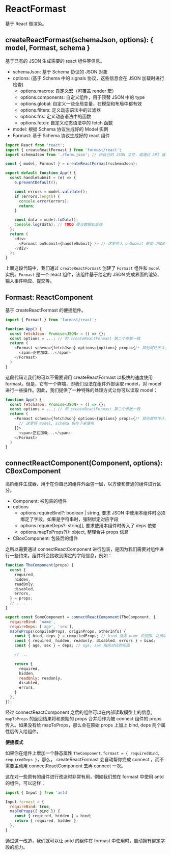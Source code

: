 # ReactFormast

基于 React 做渲染。

## createReactFormast(schemaJson, options): { model, Formast, schema }

基于已有的 JSON 生成需要的 react 组件等信息。

- schemaJson: 基于 Schema 协议的 JSON 对象
- options: (基于 Schema 中的 signals 协议，这些信息会在 JSON 加载时进行检查)
  - options.macros: 自定义宏（可覆盖 render 宏）
  - options.components: 自定义组件，用于顶替 JSON 中的 type
  - options.global: 自定义一些全局变量，在模型和布局中都有效
  - options.filters: 定义动态语法中的过滤器
  - options.fns: 定义动态语法中的函数
  - options.fetch: 自定义动态语法中的 fetch 函数
- model: 根据 Schema 协议生成好的 Model 实例
- Formast: 基于 Schema 协议生成好的 react 组件


```js
import React from 'react';
import { createReactFormast } from 'formast/react';
import schemaJson from './form.json'; // 你自己的 JSON 文件，或通过 API 接口从服务端拉取 JSON

const { model, Formast } = createReactFormast(schemaJson);

export default function App() {
  const handleSubmit = (e) => {
    e.preventDefault();

    const errors = model.validate();
    if (errors.length) {
      console.error(errors);
      return;
    }

    const data = model.toData();
    console.log(data); // TODO 提交数据到后端
  };
  return (
    <div>
      <Formast onSubmit={handleSubmit} /> // 这里传入 onSubmit 是由 JSON 内部决定的
    </div>
  );
}
```

上面这段代码中，我们通过 `createReactFormast` 创建了 `Formast` 组件和 `model` 实例。`Formast` 是一个 react 组件，该组件基于给定的 JSON 完成界面的渲染、输入事件响应、提交等。

## Formast: ReactComponent

基于 createReactFormast 的便捷组件。

```js
import { Formast } from 'formast/react';

function App() {
  const fetchJson: Promise<JSON> = () => {};
  const options = ...; // 和 createReactFormast 第二个参数一致
  return (
    <Formast schema={fetchJson} options={options} props={/* 其他属性传入到内部 */}>
      <span>正在加载...</span>
    </Formast>
  )
}
```

这段代码让我们的可以不需要调用 createReactFormast 以极快的速度使用 formast。但是，它有一个弊端，即我们没法在组件外部读取 model，对 model 进行一些操作。因此，我们提供了一种特殊的处理方式让你可以读取 model：

```js
function App() {
  const fetchJson: Promise<JSON> = () => {};
  const options = ...; // 和 createReactFormast 第二个参数一致
  return (
    <Formast schema={fetchJson} options={options} props={/* 其他属性传入到内部 */} onLoad={({ model, schema }) => {
      // 这里将 model, schema 保存下来使用
    }}>
      <span>正在加载...</span>
    </Formast>
  )
}
```

## connectReactComponent(Component, options): CBoxComponent

高阶组件生成器，用于在你自己的组件外面包一层，以方便和普通的组件进行区分。

- Component: 被包装的组件
- options
  - options.requireBind?: boolean | string, 要求 JSON 中使用本组件时必须绑定了字段，如果是字符串时，强制绑定对应字段
  - options.requireDeps?: string[], 要求使用本组件时传入了 deps 依赖
  - options.mapToProps?(): object, 整理合并 props 信息
- CBoxComponent: 包装后的组件

之所以需要通过 connectReactComponent 进行包装，是因为我们需要对组件进行一些约束。组件将会接收到绑定的字段信息，例如：

```js
function TheComponent(props) {
  const {
    required,
    hidden,
    readOnly,
    disabled,
    errors,
  } = props;
  // ....
}

export const SomeComponent = connectReactComponent(TheComponent, {
  requireBind: 'name',
  requireDeps: ['age', 'sex'],
  mapToProps(compiledProps, originProps, otherInfo) {
    const { bind, deps } = compiledProps; // bind 指向 name 的视图，之所以叫 `bind` 而不是使用 `name`，是为了方便统一读取
    const { required, hidden, readonly, disabled, errors } = bind;
    const { age, sex } = deps; // age, sex 指向对应的视图

    // ...

    return {
      required,
      hidden,
      readOnly: readonly,
      disabled,
      errors,
    }
  },
});
```

经过 connectReactComponent 之后的组件可以在内部读取模型上的信息。`mapToProps` 的返回结果将和原始的 props 合并后作为被 connect 组件的 props 传入。如果没有给 mapToProps，那么会在原始 props 上加上 bind, deps 两个属性后传入给组件。

**便捷模式**

如果你在组件上增加一个静态属性 `TheComponent.formast = { requiredBind, requiredDeps }`，那么， createReactFormast 会自动帮你完成 connect ，而不需要主动用 connectReactComponent 去再 connect 一次。

这在对一些原有的组件进行改造时非常有用，例如我们想在 formast 中使用 antd 的组件，可以这样：

```js
import { Input } from 'antd'

Input.formast = {
  requireBind: true,
  mapToProps({ bind }) {
    const { required, hidden } = bind;
    return { required, hidden };
  },
}
```

通过这一改造，我们就可以让 antd 的组件在 formast 中使用时，自动拥有绑定字段的能力。
